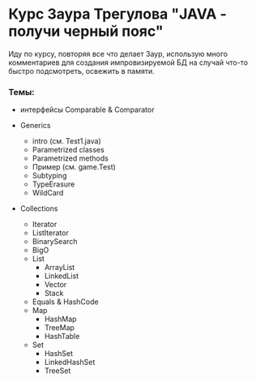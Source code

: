 # Курс Заура Трегулова "JAVA - получи черный пояс"

Иду по курсу, повторяя все что делает Заур, использую много комментариев для создания импровизируемой БД на случай что-то быстро подсмотреть, освежить в памяти.

### Темы:

+ интерфейсы Comparable & Comparator


+ Generics
  + intro (см. Test1.java)
  + Parametrized classes
  + Parametrized methods
  + Пример (см. game.Test)
  + Subtyping
  + TypeErasure
  + WildCard


+ Collections
  + Iterator
  + ListIterator
  + BinarySearch
  + BigO
  + List
    + ArrayList
    + LinkedList
    + Vector
    + Stack
  + Equals & HashCode
  + Map
    + HashMap
    + TreeMap
    + HashTable
  + Set
    + HashSet
    + LinkedHashSet
    + TreeSet